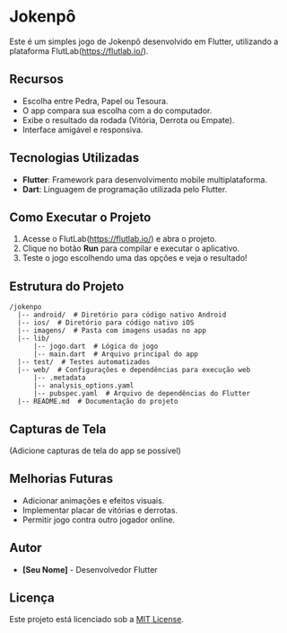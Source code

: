 # Jokenpô 

Este é um simples jogo de Jokenpô desenvolvido em Flutter, utilizando a plataforma FlutLab(https://flutlab.io/).

## Recursos
- Escolha entre Pedra, Papel ou Tesoura.
- O app compara sua escolha com a do computador.
- Exibe o resultado da rodada (Vitória, Derrota ou Empate).
- Interface amigável e responsiva.

## Tecnologias Utilizadas
- **Flutter**: Framework para desenvolvimento mobile multiplataforma.
- **Dart**: Linguagem de programação utilizada pelo Flutter.

## Como Executar o Projeto

1. Acesse o FlutLab(https://flutlab.io/) e abra o projeto.
2. Clique no botão **Run** para compilar e executar o aplicativo.
3. Teste o jogo escolhendo uma das opções e veja o resultado!

## Estrutura do Projeto
```
/jokenpo
  |-- android/  # Diretório para código nativo Android
  |-- ios/  # Diretório para código nativo iOS
  |-- imagens/  # Pasta com imagens usadas no app
  |-- lib/
      |-- jogo.dart  # Lógica do jogo
      |-- main.dart  # Arquivo principal do app
  |-- test/  # Testes automatizados
  |-- web/  # Configurações e dependências para execução web
      |-- .metadata
      |-- analysis_options.yaml
      |-- pubspec.yaml  # Arquivo de dependências do Flutter
  |-- README.md  # Documentação do projeto
```

## Capturas de Tela
(Adicione capturas de tela do app se possível)

## Melhorias Futuras
- Adicionar animações e efeitos visuais.
- Implementar placar de vitórias e derrotas.
- Permitir jogo contra outro jogador online.

## Autor
- **[Seu Nome]** - Desenvolvedor Flutter

## Licença
Este projeto está licenciado sob a [MIT License](https://opensource.org/licenses/MIT).

